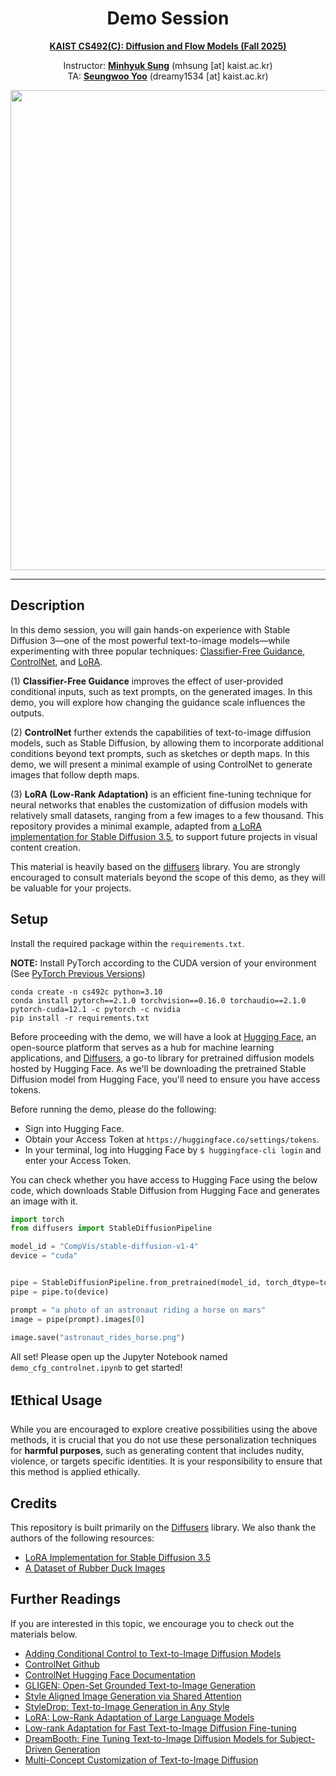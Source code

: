 <div align=center>
  <h1>
    Demo Session
  </h1>
  <p>
    <a href=https://diffusion.kaist.ac.kr/ target="_blank"><b>KAIST CS492(C): Diffusion and Flow Models (Fall 2025)</b></a><br>    
  </p>
</div>

<div align=center>
  <p>
    Instructor: <a href=https://mhsung.github.io target="_blank"><b>Minhyuk Sung</b></a> (mhsung [at] kaist.ac.kr)<br>
    TA: <a href=https://dvelopery0115.github.io/ target="_blank"><b>Seungwoo Yoo</b></a>  (dreamy1534 [at] kaist.ac.kr)<br>
  </p>
</div>

<div align=center>
  <img src="./media/teaser.png" width="768"/>
</div>

---

## Description
In this demo session, you will gain hands-on experience with Stable Diffusion 3—one of the most powerful text-to-image models—while experimenting with three popular techniques: [Classifier-Free Guidance](https://arxiv.org/abs/2207.12598), [ControlNet](https://arxiv.org/abs/2302.05543), and [LoRA](https://arxiv.org/abs/2106.09685).

(1) **Classifier-Free Guidance** improves the effect of user-provided conditional inputs, such as text prompts, on the generated images. In this demo, you will explore how changing the guidance scale influences the outputs.

(2) **ControlNet** further extends the capabilities of text-to-image diffusion models, such as Stable Diffusion, by allowing them to incorporate additional conditions beyond text prompts, such as sketches or depth maps. In this demo, we will present a minimal example of using ControlNet to generate images that follow depth maps.

(3) **LoRA (Low-Rank Adaptation)** is an efficient fine-tuning technique for neural networks that enables the customization of diffusion models with relatively small datasets, ranging from a few images to a few thousand. This repository provides a minimal example, adapted from [a LoRA implementation for Stable Diffusion 3.5](https://github.com/seochan99/stable-diffusion-3.5-text2image-lora), to support future projects in visual content creation.

This material is heavily based on the [diffusers](https://github.com/huggingface/diffusers) library. You are strongly encouraged to consult materials beyond the scope of this demo, as they will be valuable for your projects.

## Setup
Install the required package within the `requirements.txt`.

**NOTE:** Install PyTorch according to the CUDA version of your environment (See [PyTorch Previous Versions](https://pytorch.org/get-started/previous-versions/))
```
conda create -n cs492c python=3.10
conda install pytorch==2.1.0 torchvision==0.16.0 torchaudio==2.1.0 pytorch-cuda=12.1 -c pytorch -c nvidia
pip install -r requirements.txt
```

Before proceeding with the demo, we will have a look at [Hugging Face](https://huggingface.co/), an open-source platform that serves as a hub for machine learning applications, and [Diffusers](https://github.com/huggingface/diffusers), a go-to library for pretrained diffusion models hosted by Hugging Face. As we'll be downloading the pretrained Stable Diffusion model from Hugging Face, you'll need to ensure you have access tokens.

Before running the demo, please do the following:
* Sign into Hugging Face.
* Obtain your Access Token at `https://huggingface.co/settings/tokens`.
* In your terminal, log into Hugging Face by `$ huggingface-cli login` and enter your Access Token.

You can check whether you have access to Hugging Face using the below code, which downloads Stable Diffusion from Hugging Face and generates an image with it.

```python
import torch
from diffusers import StableDiffusionPipeline

model_id = "CompVis/stable-diffusion-v1-4"
device = "cuda"


pipe = StableDiffusionPipeline.from_pretrained(model_id, torch_dtype=torch.float16)
pipe = pipe.to(device)

prompt = "a photo of an astronaut riding a horse on mars"
image = pipe(prompt).images[0]  
    
image.save("astronaut_rides_horse.png")
```

All set! Please open up the Jupyter Notebook named `demo_cfg_controlnet.ipynb` to get started!

## ❗Ethical Usage
While you are encouraged to explore creative possibilities using the above methods, it is crucial that you do not use these personalization techniques for **harmful purposes**, such as generating content that includes nudity, violence, or targets specific identities. It is your responsibility to ensure that this method is applied ethically.

## Credits
This repository is built primarily on the [Diffusers](https://huggingface.co/docs/diffusers/index) library. We also thank the authors of the following resources:
- [LoRA Implementation for Stable Diffusion 3.5](https://github.com/seochan99/stable-diffusion-3.5-text2image-lora)
- [A Dataset of Rubber Duck Images](https://huggingface.co/datasets/linoyts/rubber_ducks)

## Further Readings
If you are interested in this topic, we encourage you to check out the materials below.

* [Adding Conditional Control to Text-to-Image Diffusion Models](https://arxiv.org/abs/2302.05543)
* [ControlNet Github](https://github.com/lllyasviel/ControlNet)
* [ControlNet Hugging Face Documentation](https://huggingface.co/docs/diffusers/using-diffusers/controlnet)
* [GLIGEN: Open-Set Grounded Text-to-Image Generation](https://arxiv.org/abs/2301.07093)
* [Style Aligned Image Generation via Shared Attention](https://arxiv.org/abs/2312.02133)
* [StyleDrop: Text-to-Image Generation in Any Style](https://arxiv.org/abs/2306.00983)
* [LoRA: Low-Rank Adaptation of Large Language Models](https://arxiv.org/abs/2106.09685)
* [Low-rank Adaptation for Fast Text-to-Image Diffusion Fine-tuning](https://github.com/cloneofsimo/lora)
* [DreamBooth: Fine Tuning Text-to-Image Diffusion Models for Subject-Driven Generation](https://arxiv.org/abs/2208.12242)
* [Multi-Concept Customization of Text-to-Image Diffusion](https://arxiv.org/abs/2212.04488)
